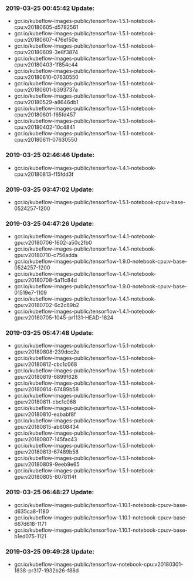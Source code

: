 ### 2019-03-25 00:45:42 Update:

- gcr.io/kubeflow-images-public/tensorflow-1.5.1-notebook-cpu:v20180605-d5782561
- gcr.io/kubeflow-images-public/tensorflow-1.5.1-notebook-cpu:v20180607-476e150e
- gcr.io/kubeflow-images-public/tensorflow-1.5.1-notebook-cpu:v20180609-3e8f3874
- gcr.io/kubeflow-images-public/tensorflow-1.5.1-notebook-cpu:v20180403-1f854c44
- gcr.io/kubeflow-images-public/tensorflow-1.5.1-notebook-cpu:v20180610-07630550
- gcr.io/kubeflow-images-public/tensorflow-1.5.1-notebook-cpu:v20180601-b393737a
- gcr.io/kubeflow-images-public/tensorflow-1.5.1-notebook-cpu:v20180529-a8646db1
- gcr.io/kubeflow-images-public/tensorflow-1.5.1-notebook-cpu:v20180601-f65fd457
- gcr.io/kubeflow-images-public/tensorflow-1.5.1-notebook-cpu:v20180402-10c4841
- gcr.io/kubeflow-images-public/tensorflow-1.5.1-notebook-cpu:v20180611-07630550
### 2019-03-25 02:46:46 Update:

- gcr.io/kubeflow-images-public/tensorflow-1.4.1-notebook-cpu:v20180813-f15fdd3f
### 2019-03-25 03:47:02 Update:

- gcr.io/kubeflow-images-public/tensorflow-1.5.1-notebook-cpu:v-base-0524257-1200
### 2019-03-25 04:47:26 Update:

- gcr.io/kubeflow-images-public/tensorflow-1.4.1-notebook-gpu:v20180706-1602-a50c2fb0
- gcr.io/kubeflow-images-public/tensorflow-1.4.1-notebook-gpu:v20180710-c756adda
- gcr.io/kubeflow-images-public/tensorflow-1.9.0-notebook-cpu:v-base-0524257-1200
- gcr.io/kubeflow-images-public/tensorflow-1.4.1-notebook-gpu:v20180708-5a11c84d
- gcr.io/kubeflow-images-public/tensorflow-1.9.0-notebook-cpu:v-base-01519e7-1109
- gcr.io/kubeflow-images-public/tensorflow-1.4.1-notebook-gpu:v20180702-6c2c69b2
- gcr.io/kubeflow-images-public/tensorflow-1.4.1-notebook-gpu:v20180705-1045-pr1131-HEAD-1824
### 2019-03-25 05:47:48 Update:

- gcr.io/kubeflow-images-public/tensorflow-1.5.1-notebook-gpu:v20180808-239dcc2e
- gcr.io/kubeflow-images-public/tensorflow-1.5.1-notebook-gpu:v20180812-cbc1c068
- gcr.io/kubeflow-images-public/tensorflow-1.5.1-notebook-gpu:v20180819-6899f628
- gcr.io/kubeflow-images-public/tensorflow-1.5.1-notebook-gpu:v20180814-67489b58
- gcr.io/kubeflow-images-public/tensorflow-1.5.1-notebook-gpu:v20180811-cbc1c068
- gcr.io/kubeflow-images-public/tensorflow-1.5.1-notebook-gpu:v20180810-eababf8f
- gcr.io/kubeflow-images-public/tensorflow-1.5.1-notebook-gpu:v20180815-ab608434
- gcr.io/kubeflow-images-public/tensorflow-1.5.1-notebook-gpu:v20180807-145fac43
- gcr.io/kubeflow-images-public/tensorflow-1.5.1-notebook-gpu:v20180813-67489b58
- gcr.io/kubeflow-images-public/tensorflow-1.5.1-notebook-gpu:v20180809-9eeb9e65
- gcr.io/kubeflow-images-public/tensorflow-1.5.1-notebook-gpu:v20180805-8078114f
### 2019-03-25 06:48:27 Update:

- gcr.io/kubeflow-images-public/tensorflow-1.10.1-notebook-cpu:v-base-d635ca8-1180
- gcr.io/kubeflow-images-public/tensorflow-1.10.1-notebook-cpu:v-base-667d618-1171
- gcr.io/kubeflow-images-public/tensorflow-1.10.1-notebook-cpu:v-base-b1ed075-1121
### 2019-03-25 09:49:28 Update:

- gcr.io/kubeflow-images-public/tensorflow-notebook-cpu:v20180301-1838-pr317-1932b26-f88d
